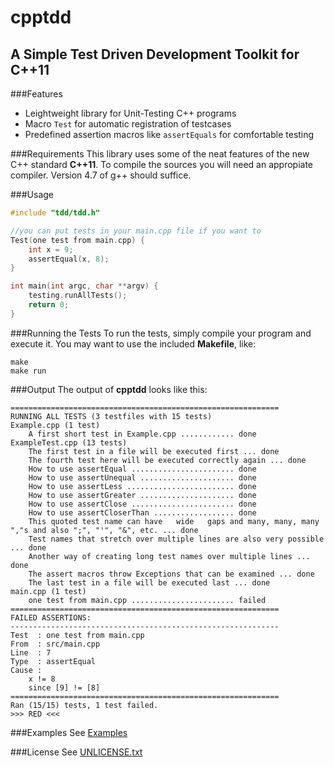 cpptdd
=======
A Simple Test Driven Development Toolkit for C++11
-------
###Features

- Leightweight library for Unit-Testing C++ programs
- Macro ```Test``` for automatic registration of testcases
- Predefined assertion macros like ```assertEquals``` for comfortable testing

###Requirements
This library uses some of the neat features of the new C++ standard **C++11**.
To compile the sources you will need an appropiate compiler.
Version 4.7 of g++ should suffice. 

###Usage
```c++
#include "tdd/tdd.h"

//you can put tests in your main.cpp file if you want to
Test(one test from main.cpp) {
	int x = 9;
	assertEqual(x, 8);
}

int main(int argc, char **argv) {
	testing.runAllTests();
	return 0;
}
```

###Running the Tests
To run the tests, simply compile your program and execute it.
You may want to use the included **Makefile**, like:
```
make
make run
```

###Output
The output of **cpptdd** looks like this:
```
============================================================
RUNNING ALL TESTS (3 testfiles with 15 tests)
Example.cpp (1 test)
    A first short test in Example.cpp ............ done
ExampleTest.cpp (13 tests)
    The first test in a file will be executed first ... done
    The fourth test here will be executed correctly again ... done
    How to use assertEqual ....................... done
    How to use assertUnequal ..................... done
    How to use assertLess ........................ done
    How to use assertGreater ..................... done
    How to use assertClose ....................... done
    How to use assertCloserThan .................. done
    This quoted test name can have   wide	gaps and many, many, many ","s and also ";", "'", "&", etc. ... done
    Test names that stretch over multiple lines are also very possible ... done
    Another way of creating long test names over multiple lines ... done
    The assert macros throw Exceptions that can be examined ... done
    The last test in a file will be executed last ... done
main.cpp (1 test)
    one test from main.cpp ....................... failed
============================================================
FAILED ASSERTIONS:
------------------------------------------------------------
Test  : one test from main.cpp
From  : src/main.cpp
Line  : 7
Type  : assertEqual
Cause :
    x != 8
    since [9] != [8]
============================================================
Ran (15/15) tests, 1 test failed.
>>> RED <<<
```

###Examples
See [Examples](src/examples)

###License
See [UNLICENSE.txt](UNLICENSE.txt)



